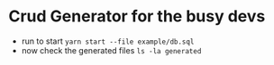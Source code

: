 # Crud Generator for the busy devs

- run to start `yarn start --file example/db.sql`
- now check the generated files `ls -la generated`
